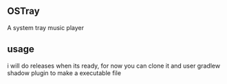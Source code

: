 ## OSTray
 A system tray music player

## usage
 i will do releases when its ready, for now you can clone it and user gradlew shadow plugin to make a executable file
